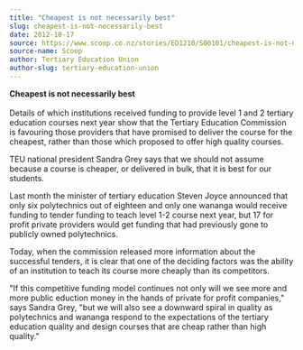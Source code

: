 ```yaml
---
title: "Cheapest is not necessarily best"
slug: cheapest-is-not-necessarily-best
date: 2012-10-17
source: https://www.scoop.co.nz/stories/ED1210/S00101/cheapest-is-not-necessarily-best.htm
source-name: Scoop
author: Tertiary Education Union
author-slug: tertiary-education-union
---
```


<p><strong>Cheapest is not necessarily
best</strong><br><strong></strong><br>Details of which
institutions received funding to provide level 1 and 2 tertiary
education courses next year show that the Tertiary
Education Commission is favouring those providers that have
promised to deliver the course for the cheapest, rather than
those which proposed to offer high quality courses.<p>

<p>TEU
national president Sandra Grey says that we should not
assume because a course is cheaper, or delivered in bulk,
that it is best for our students.</p>

<p>Last month the minister
of tertiary education Steven Joyce announced that only six
polytechnics out of eighteen and only one wananga would
receive funding to tender funding to teach level 1-2 course
next year, but 17 for profit private providers would get
funding that had previously gone to publicly owned
polytechnics.<p>

<p>Today, when the commission released more
information about the successful tenders, it is clear that
one of the deciding factors was the ability of an
institution to teach its course more cheaply than its
competitors.<p>

<p>"If this competitive funding model continues
not only will we see more and more public eduction money in
the hands of private for profit companies," says Sandra
Grey, "but we will also see a downward spiral in quality as
polytechnics and wananga respond to the expectations of the
tertiary education quality and design courses that are cheap
rather than high
quality."</p>

<p></p>